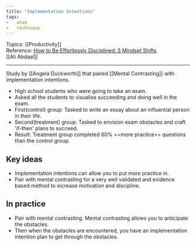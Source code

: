 ```yaml
---
title: "Implementation Intentions"
tags:
-   atom
-   technique
---
```

Topics: [[Productivity]]  
Reference: [How to Be Effortlessly Disciplined: 5 Mindset Shifts](https://www.youtube.com/watch?v=Zz59q8wHECk)  
[[Ali Abdaal]]

---

Study by [[Angela Duckworth]] that paired [[Mental Contrasting]] with implementation intentions.

-   High school students who were going to take an exam.
-   Asked all the students to visualise succeeding and doing well in the exam.
-   First(control) group: Tasked to write an essay about an influential person in their life.
-   Second(treatment) group: Tasked to envision exam obstacles and craft 'if-then' plans to succeed.
-   Result: Treatment group completed 60% ==more practice== questions than the control group.

## Key ideas
-   Implementation intentions can allow you to put more practice in.
-   Pair with mental contrasting for a very well validated and evidence based method to increase
    motivation and discipline.

## In practice
-   Pair with mental contrasting. Mental contrasting allows you to anticipate the obstacles.
-   Then when the obstacles are encountered, you have an implementation intention plan to get
    through the obstacles.

